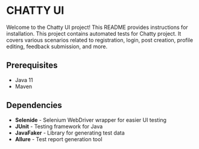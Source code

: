 # CHATTY UI

Welcome to the Chatty UI project! This README provides instructions for installation.
This project contains automated tests for Chatty project. It covers various scenarios related to registration, login, post creation, profile editing, feedback submission, and more.

## Prerequisites

- Java 11
- Maven

## Dependencies

- **Selenide** - Selenium WebDriver wrapper for easier UI testing
- **JUnit** - Testing framework for Java
- **JavaFaker** - Library for generating test data
- **Allure** - Test report generation tool

